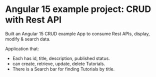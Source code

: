 # Angular 15 example project: CRUD with Rest API

Built an Angular 15 CRUD example App to consume Rest APIs, display, modify & search data.

Application that:
- Each has id, title, description, published status.
- can create, retrieve, update, delete Tutorials.
- There is a Search bar for finding Tutorials by title.
